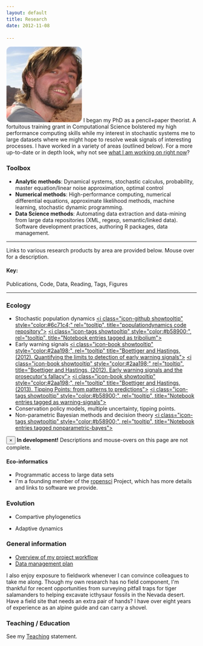 ```yaml
---
layout: default 
title: Research
date: 2012-11-08

---
```



![floatright](assets/img/wadirum.png) 
I began my PhD as a pencil+paper theorist.  A fortuitous training grant in Computational Science 
bolstered my high performance computing skills while my interest in stochastic systems
me to large datasets where we might hope to resolve weak signals of interesting processes. 
I have worked in a variety of areas (outlined below).  For a more up-to-date or in depth
look, why not see [what I am working on right now](/lab-notebook.html)?


### Toolbox

* **Analytic methods**: Dynamical systems, stochastic calculus, probability, master equation/linear noise approximation, optimal control
* **Numerical methods**: High-performance computing, numerical differential equations, approximate likelihood methods, machine learning, stochastic dynamic programming.  
* **Data Science methods**: Automating data extraction and data-mining from large data repositories (XML, regexp, semantic/linked data). Software development practices, authoring R packages, data management.

------------------------------------------------------------------------------

Links to various research products by area are provided below.  Mouse over for a description.

#### Key:

<i class="icon-book showtooltip" style="color:#2aa198;"></i> Publications,   <i class="icon-github showtooltip" style="color:#6c71c4;"></i> Code,  <i class="icon-beaker showtooltip" style="color:#859900;"></i> Data, <i class="icon-bookmark showtooltip" style="color:#dc322f;"></i> Reading,   <i class="icon-tags showtooltip" style="color:#b58900;"></i> Tags,   <i class="icon-bar-chart showtooltip" style="color:#cb4b16;"></i> Figures 
<!-- <i class="icon-list showtooltip" style="color:#d33682;"></i> Categories -->

------------------------------------------------------------------------------


### Ecology


* Stochastic population dynamics [<i class="icon-github showtooltip" style="color:#6c71c4;" rel="tooltip", title="populationdynamics code repository"></i>](https://github.com/cboettig/populationdynamics) [<i class="icon-bookmark showtooltip" style="color:#dc322f;" rel="tooltip" title="papers I'm reading in theoretical ecology"></i>](http://www.mendeley.com/groups/634301/theoretical-ecology/papers/)
[<i class="icon-tags showtooltip" style="color:#b58900;", rel="tooltip", title="Notebook entries tagged as tribolium"></i>](tags.html/#tribolium) 
* Early warning signals [<i class="icon-book showtooltip" style="color:#2aa198;", rel="tooltip" title="Boettiger and Hastings, (2012). Quantifying the limits to detection of early warning signals"></i>](/vita.html) [<i class="icon-book showtooltip" style="color:#2aa198;" rel="tooltip", title="Boettiger and Hastings, (2012). Early warning signals and the prosecutor's fallacy"></i>](/vita.html) [<i class="icon-book showtooltip" style="color:#2aa198;", rel="tooltip" title="Boettiger and Hastings, (2013). Tipping Points: from patterns to predictions"></i>](/vita.html) [<i class="icon-github showtooltip" style="color:#6c71c4;" rel="tooltip" title="earlywarning code repository"></i>](https://github.com/cboettig/earlywarning) [<i class="icon-bookmark showtooltip" style="color:#dc322f;" rel="tooltip" title="papers I'm reading in early warning signals"></i>](http://www.mendeley.com/groups/530001/early-warning-signs/papers/) [<i class="icon-tags showtooltip" style="color:#b58900;", rel="tooltip", title="Notebook entries tagged as warning-signals"></i>](tags.html/#warning-sginals) 
* Conservation policy models, multiple uncertainty, tipping points. [<i class="icon-github showtooltip" style="color:#6c71c4;"></i>](https://github.com/cboettig/pdg_control) [<i class="icon-tags showtooltip" style="color:#b58900;"></i>](tags.html/#pdg-control) 
* Non-parametric Bayesian methods and decision theory  [<i class="icon-github showtooltip" style="color:#6c71c4;"></i>](https://github.com/cboettig/nonparametric-bayes) [<i class="icon-tags showtooltip" style="color:#b58900;", rel="tooltip", title="Notebook entries tagged nonparametric-bayes"></i>](tags.html/#nonparametric-bayes)



<div class="alert alert-info">
  <button type="button" class="close" data-dismiss="alert">&times;</button>
  <strong><i class="icon-warning showtooltip-sign icon-3x showtooltip" style="color:#dc322f;"></i> In development!</strong> Descriptions and mouse-overs on this page are not complete.   
</div>


#### Eco-informatics

* Programmatic access to large data sets [<i class="icon-book showtooltip" style="color:#2aa198;" rel="tooltip" title="Boettiger & Temple Lang (2012). Treebase: An R package for discovery, access and manipulation of online phylogenies"></i>](/vita.html) [<i class="icon-book showtooltip" style="color:#2aa198;" rel="tooltip" title="Boettiger et al. (2012). rfishbase: exploring, manipulating and visualizing FishBase data from R"></i>](/vita.html)  [<i class="icon-github showtooltip" style="color:#6c71c4;" rel="tooltip" title="rfishbase R package"></i>](https://github.com/ropensci/rfishbase) [<i class="icon-github showtooltip" style="color:#6c71c4;" rel="tooltip" title="treebase R package"></i>](https://github.com/ropensci/treeBASE) [<i class="icon-tags showtooltip" style="color:#b58900;"></i>](tags.html/#fishbase) [<i class="icon-tags showtooltip" style="color:#b58900;"></i>](tags.html/#treebase)
* I'm a founding member of the [<i class="icon-globe showtooltip"></i> ropensci](http://ropensci.org) Project, which has more details and links to software we provide.  


### Evolution

* Compartive phylogenetics [<i class="icon-book showtooltip" style="color:#2aa198;" rel="tooltip" title="Boettiger et al. (2012) Is your phylogeny informative? Measuring the power of comparative methods"></i> ](/vita.html) [<i class="icon-book showtooltip" style="color:#2aa198;" rel="tooltip" title="Beaulieu et al. (2012) Modeling Stabilizing Selection: Expanding the
  Ornstein-Uhlenbeck Model of Adaptive Evolution"></i> ](/vita.html) [<i class="icon-globe showtooltip"></i>](http://cran.r-project.org/web/packages/OUwie/index.html) [<i class="icon-github showtooltip" style="color:#6c71c4;"></i>](https://github.com/cboettig/wrightscape) [<i class="icon-github showtooltip" style="color:#6c71c4;" rel="tooltip" title="R package for phylogenetic monte carlo"></i>](https://github.com/cboettig/pmc) [<i class="icon-bookmark showtooltip" style="color:#dc322f;" rel="tooltip" title="reading in phylogenetic methods"></i>](http://www.mendeley.com/groups/529971/phylogenetic-methods/papers/) [<i class="icon-tags showtooltip" style="color:#b58900;"></i>](tags.html/#model-choice) [<i class="icon-tags showtooltip" style="color:#b58900;"></i>](tags.html/#Labrids) [<i class="icon-beaker showtooltip" style="color:#859900;" rel="tooltip" title="Data from Boettiger et al. (2012), Evolution"></i>](http://datadryad.org/handle/10255/dryad.37645)

* Adaptive dynamics [<i class="icon-book showtooltip" style="color:#2aa198;" rel="tooltip" title="Boettiger et al. (2010). Fluctuation Domains in adaptive evolution"></i>](/vita.html) [<i class="icon-github showtooltip" style="color:#6c71c4;" rel="tooltip" title="R package accompanying Boettiger et al. 2010"></i>](https://github.com/cboettig/fluctuationDomains) [<i class="icon-github showtooltip" style="color:#6c71c4;" title="R package for simulating branching in adaptive dynamics (mostly a wrapper to my C++ code)"></i>](https://github.com/cboettig/AdaptiveDynamics) [<i class="icon-bookmark showtooltip" style="color:#dc322f;" rel="tooltip" title="recent papers in Adaptive Dynamics"></i>](http://www.mendeley.com/groups/529981/adaptive-dynamics/papers/) [<i class="icon-tags showtooltip" style="color:#b58900;"></i>](tags.html/#adaptive-dynamics) [<i class="icon-beaker showtooltip" style="color:#859900;" rel="tooltip" title="Data from Boettiger et al. (2010), Theoretical Population Biology"></i>](http://datadryad.org/handle/10255/dryad.37625)



### General information

- [Overview of my project workflow](http://www.carlboettiger.info/2012/05/06/research-workflow.html)
- [Data management plan](http://www.carlboettiger.info/2012/10/09/data-management-plan.htm)


I also enjoy exposure to fieldwork whenever I can convince colleagues to take me along. Though my own research has no field component, I'm thankful for recent opportunities from surveying pitfall traps for tiger salamanders to helping excavate icthysaur fossils in the Nevada desert. Have a field site that needs an extra pair of hands? I have over eight years of experience as an alpine guide and can carry a shovel. 


### Teaching / Education 

See my [Teaching](/teaching.html) statement.  [<i class="icon-bookmark showtooltip" style="color:#dc322f;" rel="tooltip" title="recent reading in research articles on education practices"></i>](http://www.mendeley.com/groups/530011/education/papers/) [<i class="icon-tags showtooltip" style="color:#b58900;"></i>](categories.html/#teaching)



